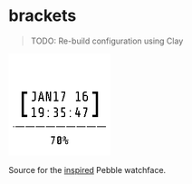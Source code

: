 # brackets

> TODO: Re-build configuration using Clay

![screenshot](screenshots/chalk.png)

Source for the [inspired](http://images.dannychoo.com/cgm/images/post/20160110/27334/187577/original/dc17381b83f536b328fb1e8afd6ea602.jpg) Pebble watchface.
